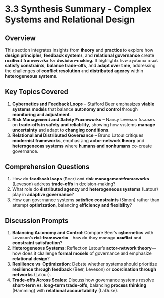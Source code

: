 # 3.3 Synthesis Summary - Complex Systems and Relational Design

## Overview
This section integrates insights from **theory** and **practice** to explore how **design principles**, **feedback systems**, and **relational governance** create **resilient frameworks** for **decision-making**. It highlights how systems must **satisfy constraints**, **balance trade-offs**, and **adapt over time**, addressing the challenges of **conflict resolution** and **distributed agency** within **heterogeneous systems**.

## Key Topics Covered
1. **Cybernetics and Feedback Loops** – Stafford Beer emphasizes **viable systems models** that balance **autonomy and control** through **monitoring and adjustment**.  
2. **Risk Management and Safety Frameworks** – Nancy Leveson focuses on **trade-offs in safety and reliability**, showing how systems **manage uncertainty** and adapt to **changing conditions**.  
3. **Relational and Distributed Governance** – Bruno Latour critiques **modernist frameworks**, emphasizing **actor-network theory** and **heterogeneous systems** where **humans and nonhumans** co-create governance.  

## Comprehension Questions
1. How do **feedback loops** (Beer) and **risk management frameworks** (Leveson) address **trade-offs** in decision-making?  
2. What role do **distributed agency** and **heterogeneous systems** (Latour) play in **adaptive governance**?  
3. How can governance systems **satisfice constraints** (Simon) rather than attempt **optimization**, balancing **efficiency and flexibility**?  

## Discussion Prompts
1. **Balancing Autonomy and Control**: Compare Beer’s **cybernetics** with Leveson’s **risk frameworks**—how do they manage **conflict** and **constraint satisfaction**?  
2. **Heterogeneous Systems**: Reflect on Latour’s **actor-network theory**—how does it challenge **formal models** of governance and emphasize **relational design**?  
3. **Resilience vs. Optimization**: Debate whether systems should prioritize **resilience through feedback** (Beer, Leveson) or **coordination through networks** (Latour).  
4. **Trade-offs Across Scales**: Discuss how governance systems resolve **short-term vs. long-term trade-offs**, balancing **process thinking** (Hamming) with **relational accountability** (LaDuke).  

